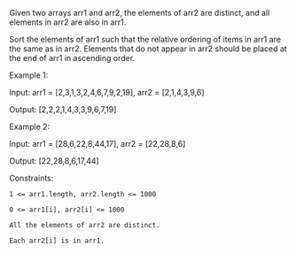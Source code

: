 

Given two arrays arr1 and arr2, the elements of arr2 are distinct, and all elements in arr2 are also in arr1.

Sort the elements of arr1 such that the relative ordering of items in arr1 are the same as in arr2. Elements that do not appear in arr2 should be placed at the end of arr1 in ascending order.

 

Example 1:

Input: arr1 = [2,3,1,3,2,4,6,7,9,2,19], arr2 = [2,1,4,3,9,6]

Output: [2,2,2,1,4,3,3,9,6,7,19]

Example 2:

Input: arr1 = [28,6,22,8,44,17], arr2 = [22,28,8,6]

Output: [22,28,8,6,17,44]

 

Constraints:

    1 <= arr1.length, arr2.length <= 1000

    0 <= arr1[i], arr2[i] <= 1000

    All the elements of arr2 are distinct.
    
    Each arr2[i] is in arr1.

